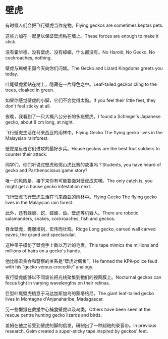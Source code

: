 # 壁虎

<p><span class="chinese">有时候人们会把飞行壁虎当作宠物。</span><span class="english">Flying geckos are sometimes keptas pets.</span></p>

<p><span class="chinese">这些力加在一起足以保证壁虎粘在墙上。</span><span class="english">These forces are enough to make it stick.</span></p>

<p><span class="chinese">没有霍华德、没有壁虎、没有蟑螂，什么都没有。</span><span class="english">No Harold, No Gecko, No cockroaches, nothing.</span></p>

<p><span class="chinese">壁虎与蜥蜴王国今天向你们问候。</span><span class="english">The Gecko and Lizard Kingdoms greets you today.</span></p>

<p><span class="chinese">叶尾壁虎紧贴在树上，隐藏在一片绿色之中。</span><span class="english">Leaf-tailed geckos cling to the trees, cloaked in green.</span></p>

<p><span class="chinese">如果你感觉壁虎的小脚，它们不会觉得太黏。</span><span class="english">If you feel their little feet, they don't feel sticky at all.</span></p>

<p><span class="chinese">夜晚，我看到了一只大概八公分长的多疣壁虎。</span><span class="english">I found a Schlegel's Japanese gecko, about 8 cm long, at night.</span></p>

<p><span class="chinese">飞行壁虎生活在马来西亚的雨林中。</span><span class="english">Flying Gecko The flying gecko lives in the Malaysian rainforest.</span></p>

<p><span class="chinese">壁虎是反击它们进攻的最好步兵。</span><span class="english">House geckos are the best foot soldiers to counter their attack.</span></p>

<p><span class="chinese">同学们，你们听说过壁虎和爬山虎比赛的故事吗？</span><span class="english">Students, you have heard of gecko and Parthenocissus game story?</span></p>

<p><span class="chinese">唯一的风险是，接下来你有可能要面对壁虎成灾噢。</span><span class="english">The only catch is, you might get a house gecko infestation next.</span></p>

<p><span class="chinese">飞行壁虎飞行壁虎生活在马来西亚的雨林中。</span><span class="english">Flying Gecko The flying gecko lives in the Malaysian rain forest.</span></p>

<p><span class="chinese">此外，还有蝾螈、蛇、蟑螂、鱼、壁虎等机器人。</span><span class="english">There are robotic salamanders, snakes, cockroaches, fish and geckos.</span></p>

<p><span class="chinese">脊龙壁虎，檐雕墙刻，宏伟而壮观。</span><span class="english">Ridge Long gecko, carved wall carved eaves, the grand and spectacular.</span></p>

<p><span class="chinese">这种带子模仿了壁虎手上数以万计的毛发。</span><span class="english">This tape mimics the millions and millions of hairs on a gecko's hands.</span></p>

<p><span class="chinese">他比喻肃贪会和警察的关系是“壁虎对鳄鱼”。</span><span class="english">He fanned the KPK-police feud with his “gecko versus crocodile” analogy.</span></p>

<p><span class="chinese">夜行壁虎能够以不同波长把光线聚集到牠们的视网膜上。</span><span class="english">Nocturnal geckos can focus light in varying wavelengths on their retinas.</span></p>

<p><span class="chinese">巨型叶尾壁虎栖息于马达加斯加岛的蒙塔格尼。</span><span class="english">The giant leaf-tailed gecko lives in Montagne d'Anjanaharibe, Madagascar.</span></p>

<p><span class="chinese">另一些懒猴在救援中心捕食壁虎以及鸟类。</span><span class="english">Others have been seen at the rescue centre hunting gecko lizards and birds.</span></p>

<p><span class="chinese">盖姆在他之前受到壁虎的脚的启发，研制出了一种超粘的录音带。</span><span class="english">In previous research, Geim created a super-sticky tape inspired by geckos' feet.</span></p>

